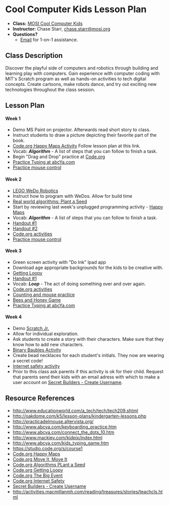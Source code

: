 # Cool Computer Kids Lesson Plan

* **Class:** [MOSI Cool Computer Kids](http://www.campfun.org/cocokia57.html)
* **Instructor:** Chase Starr, [chase.starr@mosi.org](mailto:chase.starr@mosi.org)
* **Questions?**
  * [Email](mailto:chase.starr@mosi.org) for 1-on-1 assistance.

## Class Description
Discover the playful side of computers and robotics through building and learning play with computers. Gain experience with computer coding with MIT's Scratch program as well as hands-on activities to tech digital concepts. Create cartoons, make robots dance, and try out exciting new technologies throughout the class session.

## Lesson Plan
#### Week 1
* Demo MS Paint on projector. Afterwards read short story to class. 
 * Instruct students to draw a picture depicting their favorite part of the book.
* [Code.org Happy Maps Activity](https://studio.code.org/s/course1/stage/1/puzzle/1) Follow lesson plan at this link.
 * Vocab: ***Algorithm*** - A list of steps that you can follow to finish a task.
* Begin "Drag and Drop" practice at [Code.org](https://studio.code.org/s/course1/stage/3/puzzle/1)
* [Practice Typing at abcYa.com](http://www.abcya.com/keyboarding_practice.htm)
* [Practice mouse control](http://practicadelmouse.altervista.org/)

#### Week 2
* [LEGO WeDo Robotics](https://www.youtube.com/watch?v=4t7gyeR7MUY)
 * Instruct how to program with WeDos. Allow for build time
* [Real world algorithms: Plant a Seed](https://studio.code.org/s/course1/stage/6/puzzle/1)
 * Start by reviewing last week's unplugged programming activity - [Happy Maps](https://studio.code.org/s/course1/stage/1/puzzle/1)
 * Vocab: ***Algorithm*** - A list of steps that you can follow to finish a task.
 * [Handout #1](https://code.org/curriculum/course1/6/Activity6-RealLifeAlgorithms.pdf)
 * [Handout #2](https://code.org/curriculum/course1/6/Assessment6-RealLifeAlg.pdf)
* [Code.org activities](https://studio.code.org/s/course1)
* [Practice mouse control](http://practicadelmouse.altervista.org/)

#### Week 3
* Green screen activity with "Do Ink" Ipad app
 * Download age appropriate backgrounds for the kids to be creative with. 
* [Getting Loopy](https://studio.code.org/s/course1/stage/12/puzzle/1)
 * [Handout #1](https://code.org/curriculum/course1/12/Assessment12-GettingLoopy.pdf) 
 * Vocab: ***Loop*** - The act of doing something over and over again.
* [Code.org activities](https://studio.code.org/s/course1)
* [Counting and mouse practice](http://www.abcya.com/connect_the_dots_10.htm)
* [Bees and Honey Game](http://www.tvokids.com/play/bees_and_honey/bee2blueback.swf)
* [Practice Typing at abcYa.com](http://www.abcya.com/keyboarding_practice.htm)

#### Week 4
 * Demo [Scratch Jr.](http://www.scratchjr.org/)
  * Allow for individual exploration. 
  * Ask students to create a story with their characters. Make sure that they know how to add new characters.
 * [Binary Baubles Activity](https://code.org/files/CSEDbinary.pdf)
  * Create bead necklaces for each student's initials. They now are wearing a secret code!
 * [Internet safety activity](https://studio.code.org/s/course1/stage/17/puzzle/1)
  * Prior to this class ask parents if this activity is ok for their child. Request that parents send their kids with an email adress with which to make a user account on [Secret Builders - Create Username](http://www.secretbuilders.com/gameplay/gameplay.html).

## Resource References
* http://www.educationworld.com/a_tech/tech/tech209.shtml
* http://oakdome.com/k5/lesson-plans/kindergarten-lessons.php
* http://practicadelmouse.altervista.org/
* http://www.abcya.com/keyboarding_practice.htm
* http://www.abcya.com/connect_the_dots_10.htm
* http://www.mackiev.com/kidpix/index.html
* http://www.abcya.com/kids_typing_game.htm
* https://studio.code.org/s/course1
* [Code.org Happy Maps](https://studio.code.org/s/course1/stage/1/puzzle/1)
* [Code.org Move It, Move It](https://studio.code.org/s/course1/stage/2/puzzle/1)
* [Code.org Algorithms PLant a Seed](https://studio.code.org/s/course1/stage/6/puzzle/1)
* [Code.org Getting Loopy](https://studio.code.org/s/course1/stage/12/puzzle/1)
* [Code.org The Big Event](https://studio.code.org/s/course1/stage/15/puzzle/1)
* [Code.org Internet Safety](https://studio.code.org/s/course1/stage/17/puzzle/1)
* [Secret Builders - Create Username](http://www.secretbuilders.com/gameplay/gameplay.html)
* http://activities.macmillanmh.com/reading/treasures/stories/teachcls.html
